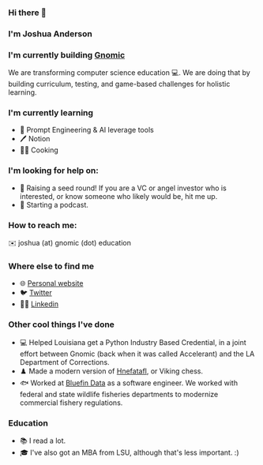 ### Hi there 👋

### I'm Joshua Anderson

### I'm currently building [Gnomic](https://gnomic.education)
We are transforming computer science education 💻. We are doing that by building curriculum, testing, and game-based challenges for holistic learning.

### I'm currently learning
- 🧠 Prompt Engineering & AI leverage tools
- 🖊️ Notion
- 🧑‍🍳 Cooking

### I'm looking for help on:
- 🌱 Raising a seed round! If you are a VC or angel investor who is interested, or know someone who likely would be, hit me up.
- 🎤 Starting a podcast.

### How to reach me:
✉️ joshua (at) gnomic (dot) education

### Where else to find me
- 🌐 [Personal website](https://joshuaa.dev)
- 🐦 [Twitter](https://twitter.com/joshuaa_eth)
- 👨‍⚕️ [Linkedin](https://www.linkedin.com/in/joshua-anderson-mba-2aab9b89/)

### Other cool things I've done
- 💻 Helped Louisiana get a Python Industry Based Credential, in a joint effort between Gnomic (back when it was called Accelerant) and the LA Department of Corrections.
- ♟️ Made a modern version of [Hnefatafl](https://github.com/Joshuatanderson/hnefatafl), or Viking chess.
- 🐟 Worked at [Bluefin Data](https://www.bluefindata.com/) as a software engineer. We worked with federal and state wildlife fisheries departments to modernize commercial fishery regulations.

### Education
- 📚 I read a lot. 
- 🎓 I've also got an MBA from LSU, although that's less important. :) 


